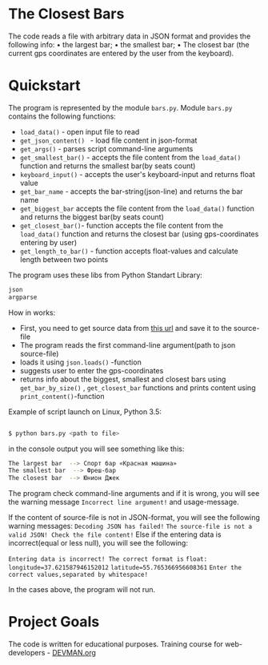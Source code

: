

# The Closest Bars

The code reads a file with arbitrary data in JSON format and provides the following info:
• the largest bar;
• the smallest bar;
• The closest bar (the current gps coordinates are entered by the user from the keyboard).

# Quickstart

The program is represented by the module ```bars.py```.
Module ```bars.py``` contains the following functions:

- ```load_data()``` - open input file to read
- ```get_json_content() ``` - load file content in json-format
- ```get_args()``` - parses script command-line arguments
- ```get_smallest_bar()``` - accepts the file content  from the  ```load_data()``` function and returns  the smallest bar(by seats count) 
- ```keyboard_input()``` - accepts the user's keyboard-input and returns float value
- ```get_bar_name``` - accepts the bar-string(json-line) and returns the bar name
- ```get_biggest_bar``` accepts the file content  from the  ```load_data()``` function and returns  the biggest bar(by seats count) 
- ```get_closest_bar()```- function accepts the file content  from the  ```load_data()``` function and returns the closest bar (using gps-coordinates entering by user)
- ```get_length_to_bar()``` - function accepts float-values and calculate length between two points

The program uses these libs from Python Standart Library:

```python
json
argparse
```

How in works:
- First, you need to get source data from [this url](https://data.mos.ru) and save it to the source-file
- The program reads  the first command-line argument(path to json source-file)
- loads it using  ```json.loads()``` -function
- suggests user to enter the gps-coordinates
- returns info about the biggest, smallest and closest bars using ```get_bar_by_size()``` , ```get_closest_bar```  functions
and prints content using ```print_content()```-function

Example of script launch on Linux, Python 3.5:

```bash

$ python bars.py <path to file>

```
in the console  output you will see something  like this:
```bash
The largest bar  --> Спорт бар «Красная машина»
The smallest bar  --> Фреш-бар
The closest bar  --> Юнион Джек
```

The program check command-line arguments and if it is wrong,  you will see the warning message ```Incorrect line argument!``` and usage-message.

If the content of source-file is not in JSON-format,  you will see the following warning messages:
```Decoding JSON has failed!```
```The source-file is not a valid JSON! Check the file content!```
Else if the entering data is incorrect(equal or less null), you will see the following:

```Entering data is incorrect! The correct format is``` ```float: longitude=37.621587946152012``` ```latitude=55.765366956608361```
```Enter the correct values,separated by whitespace!```

In the cases above, the program will not run.


# Project Goals

The code is written for educational purposes. Training course for web-developers - [DEVMAN.org](https://devman.org)


